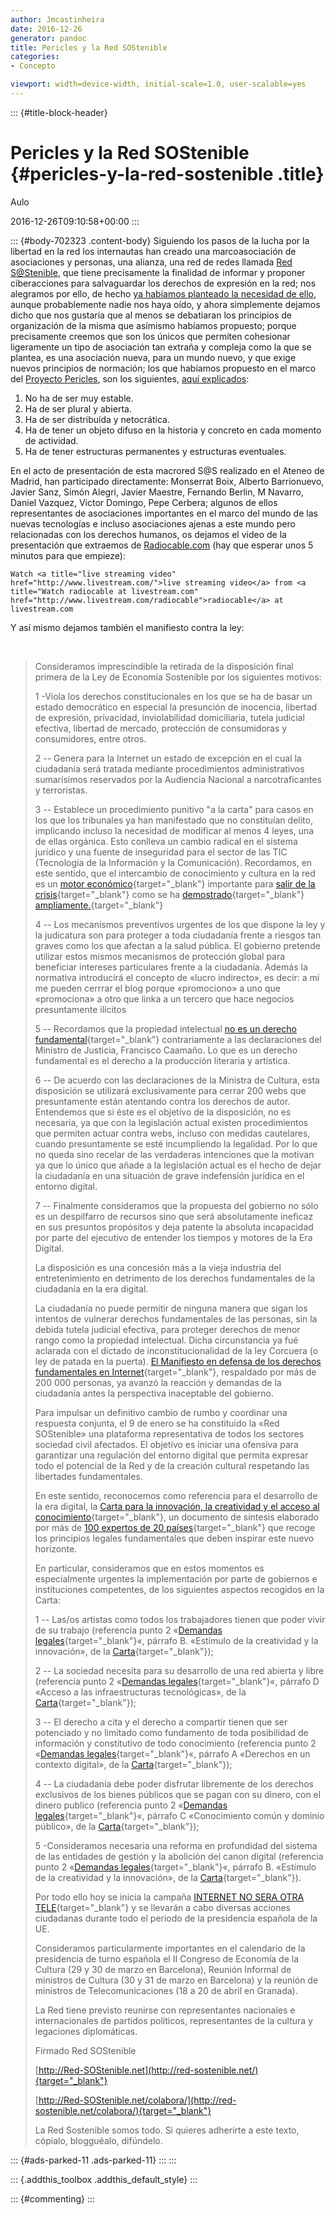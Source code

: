 ```yaml
---
author: Jmcastinheira
date: 2016-12-26
generator: pandoc
title: Pericles y la Red SOStenible
categories:
- Concepto

viewport: width=device-width, initial-scale=1.0, user-scalable=yes
---
```


::: {#title-block-header}
# Pericles y la Red SOStenible {#pericles-y-la-red-sostenible .title}

Aulo

2016-12-26T09:10:58+00:00
:::

::: {#body-702323 .content-body}
Siguiendo los pasos de la lucha por la libertad en la red los
internautas han creado una marcoasociación de asociaciones y personas,
una alianza, una red de redes llamada [Red
S@Stenible](http://red-sostenible.net/), que tiene precisamente la
finalidad de informar y proponer ciberacciones para salvaguardar los
derechos de expresión en la red; nos alegramos por ello, de hecho [ya
habíamos planteado la necesidad de
ello](http://entelequia.bligoo.com/content/view/674457/Consideraciones-acerca-de-una-posible-asociacion-de-internautas.html#content-top),
aunque probablemente nadie nos haya oído, y ahora simplemente dejamos
dicho que nos gustaría que al menos se debatiaran los principios de
organización de la misma que asímismo habíamos propuesto; porque
precisamente creemos que son los únicos que permiten cohesionar
ligeramente un tipo de asociación tan extraña y compleja como la que se
plantea, es una asociación nueva, para un mundo nuevo, y que exige
nuevos principios de normación; los que habíamos propuesto en el marco
del [Proyecto
Pericles](http://entelequia.bligoo.com/content/view/677538/Manifiesto-nuevas-reuniones-y-el-Proyecto-Pericles.html),
son los siguientes, [aquí
explicados](http://entelequia.bligoo.com/content/view/674457/Consideraciones-acerca-de-una-posible-asociacion-de-internautas.html#content-top):

1.  No ha de ser muy estable.
2.  Ha de ser plural y abierta.
3.  Ha de ser distribuída y netocrática.
4.  Ha de tener un objeto difuso en la historia y concreto en cada
    momento de actividad.
5.  Ha de tener estructuras permanentes y estructuras eventuales.

En el acto de presentación de esta macrored S@S realizado en el Ateneo
de Madrid, han participado directamente: Monserrat Boix, Alberto
Barrionuevo, Javier Sanz, Simón Alegri, Javier Maestre, Fernando Berlin,
M Navarro, Daniel Vazquez, Victor Domingo, Pepe Cerbera; algunos de
ellos representantes de asociaciones importantes en el marco del mundo
de las nuevas tecnologías e incluso asociaciones ajenas a este mundo
pero relacionadas con los derechos humanos, os dejamos el video de la
presentación que extraemos de
[Radiocable.com](http://www.radiocable.com/red-sostenible3543.html) (hay
que esperar unos 5 minutos para que empieze):

<div>

    Watch <a title="live streaming video" href="http://www.livestream.com/">live streaming video</a> from <a title="Watch radiocable at livestream.com" href="http://www.livestream.com/radiocable">radiocable</a> at livestream.com



Y así mismo dejamos también el manifiesto contra la ley:

 

> Consideramos imprescindible la retirada de la disposición final
> primera de la Ley de Economía Sostenible por los siguientes motivos:
>
> 1 -Viola los derechos constitucionales en los que se ha de basar un
> estado democrático en especial la presunción de inocencia, libertad de
> expresión, privacidad, inviolabilidad domiciliaria, tutela judicial
> efectiva, libertad de mercado, protección de consumidoras y
> consumidores, entre otros.
>
> 2 -- Genera para la Internet un estado de excepción en el cual la
> ciudadanía será tratada mediante procedimientos administrativos
> sumarísimos reservados por la Audiencia Nacional a narcotraficantes y
> terroristas.
>
> 3 -- Establece un procedimiento punitivo "a la carta" para casos en
> los que los tribunales ya han manifestado que no constituían delito,
> implicando incluso la necesidad de modificar al menos 4 leyes, una de
> ellas orgánica. Esto conlleva un cambio radical en el sistema jurídico
> y una fuente de inseguridad para el sector de las TIC (Tecnología de
> la Información y la Comunicación). Recordamos, en este sentido, que el
> intercambio de conocimiento y cultura en la red es un [motor
> económico](http://noticias.lainformacion.com/economia-negocios-y-finanzas/redes/los-usuarios-que-descargan-archivos-p2p-gastan-mas-dinero_Fo58z3eGxWsRG0NKpjhCE7/){target="_blank"}
> importante para [salir de la
> crisis](http://noticias.lainformacion.com/arte-cultura-y-espectaculos/cine/el-cine-espanol-cerrara-con-cifras-record-a-pesar-de-internet_uVFrhCBCXhYPTF51YCG3a7/){target="_blank"}
> como se ha
> [demostrado](http://www.theinquirer.es/2009/11/17/lo-que-las-discograficas-ocultan.html){target="_blank"}
> [ampliamente.](http://www.elmundo.es/elmundo/2009/11/20/cultura/1258739927.html){target="_blank"}
>
> 4 -- Los mecanismos preventivos urgentes de los que dispone la ley y
> la judicatura son para proteger a toda ciudadanía frente a riesgos tan
> graves como los que afectan a la salud pública. El gobierno pretende
> utilizar estos mismos mecanismos de protección global para beneficiar
> intereses particulares frente a la ciudadanía. Además la normativa
> introducirá el concepto de «lucro indirecto», es decir: a mí me pueden
> cerrrar el blog porque «promociono» a uno que «promociona» a otro que
> linka a un tercero que hace negocios presuntamente ilícitos
>
> 5 -- Recordamos que la propiedad intelectual [no es un derecho
> fundamental](http://derechoynormas.blogspot.com/2010/01/la-ley-de-ejecucion-por-la-sospecha.html){target="_blank"}
> contrariamente a las declaraciones del Ministro de Justicia, Francisco
> Caamaño. Lo que es un derecho fundamental es el derecho a la
> producción literaria y artística.
>
> 6 -- De acuerdo con las declaraciones de la Ministra de Cultura, esta
> disposición se utilizará exclusivamente para cerrar 200 webs que
> presuntamente están atentando contra los derechos de autor. Entendemos
> que si éste es el objetivo de la disposición, no es necesaria, ya que
> con la legislación actual existen procedimientos que permiten actuar
> contra webs, incluso con medidas cautelares, cuando presuntamente se
> esté incumpliendo la legalidad. Por lo que no queda sino recelar de
> las verdaderas intenciones que la motivan ya que lo único que añade a
> la legislación actual es el hecho de dejar la ciudadanía en una
> situación de grave indefensión jurídica en el entorno digital.
>
> 7 -- Finalmente consideramos que la propuesta del gobierno no sólo es
> un despilfarro de recursos sino que será absolutamente ineficaz en sus
> presuntos propósitos y deja patente la absoluta incapacidad por parte
> del ejecutivo de entender los tiempos y motores de la Era Digital.
>
> La disposición es una concesión más a la vieja industria del
> entretenimiento en detrimento de los derechos fundamentales de la
> ciudadanía en la era digital.
>
> La ciudadanía no puede permitir de ninguna manera que sigan los
> intentos de vulnerar derechos fundamentales de las personas, sin la
> debida tutela judicial efectiva, para proteger derechos de menor rango
> como la propiedad intelectual. Dicha circunstancia ya fué aclarada con
> el dictado de inconstitucionalidad de la ley Corcuera (o ley de patada
> en la puerta). [El Manifiesto en defensa de los derechos fundamentales
> en
> Internet](http://www.facebook.com/group.php?gid=186879394498){target="_blank"},
> respaldado por más de 200 000 personas, ya avanzó la reacción y
> demandas de la ciudadanía antes la perspectiva inaceptable del
> gobierno.
>
> Para impulsar un definitivo cambio de rumbo y coordinar una respuesta
> conjunta, el 9 de enero se ha constituido la «Red SOStenible» una
> plataforma representativa de todos los sectores sociedad civil
> afectados. El objetivo es iniciar una ofensiva para garantizar una
> regulación del entorno digital que permita expresar todo el potencial
> de la Red y de la creación cultural respetando las libertades
> fundamentales.
>
> En este sentido, reconocemos como referencia para el desarrollo de la
> era digital, la [Carta para la innovación, la creatividad y el acceso
> al conocimiento](http://fcforum.net/es/){target="_blank"}, un
> documento de síntesis elaborado por más de [100 expertos de 20
> países](http://fcforum.net/es/charter_extended#signatories){target="_blank"}
> que recoge los principios legales fundamentales que deben inspirar
> este nuevo horizonte.
>
> En particular, consideramos que en estos momentos es especialmente
> urgentes la implementación por parte de gobiernos e instituciones
> competentes, de los siguientes aspectos recogidos en la Carta:
>
> 1 -- Las/os artistas como todos los trabajadores tienen que poder
> vivir de su trabajo (referencia punto 2 «[Demandas
> legales](http://fcforum.net/es/charter_extended#legal){target="_blank"}«,
> párrafo B. «Estímulo de la creatividad y la innovación», de la
> [Carta](http://fcforum.net/es/charter_extended){target="_blank"});
>
> 2 -- La sociedad necesita para su desarrollo de una red abierta y
> libre (referencia punto 2 «[Demandas
> legales](http://fcforum.net/es/charter_extended#legal){target="_blank"}«,
> párrafo D «Acceso a las infraestructuras tecnológicas», de la
> [Carta](http://fcforum.net/es/charter_extended){target="_blank"});
>
> 3 -- El derecho a cita y el derecho a compartir tienen que ser
> potenciado y no limitado como fundamento de toda posibilidad de
> información y constitutivo de todo conocimiento (referencia punto 2
> «[Demandas
> legales](http://fcforum.net/es/charter_extended#legal){target="_blank"}«,
> párrafo A «Derechos en un contexto digital», de la
> [Carta](http://fcforum.net/es/charter_extended){target="_blank"});
>
> 4 -- La ciudadanía debe poder disfrutar libremente de los derechos
> exclusivos de los bienes públicos que se pagan con su dinero, con el
> dinero publico (referencia punto 2 «[Demandas
> legales](http://fcforum.net/es/charter_extended#legal){target="_blank"}«,
> párrafo C «Conocimiento común y dominio público», de la
> [Carta](http://fcforum.net/es/charter_extended){target="_blank"});
>
> 5 -Consideramos necesaria una reforma en profundidad del sistema de
> las entidades de gestión y la abolición del canon digital (referencia
> punto 2 «[Demandas
> legales](http://fcforum.net/es/charter_extended#legal){target="_blank"}«,
> párrafo B. «Estímulo de la creatividad y la innovación», de la
> [Carta](http://fcforum.net/es/charter_extended){target="_blank"}).
>
> Por todo ello hoy se inicia la campaña [INTERNET NO SERA OTRA
> TELE](http://internetnoseraotratv.net/){target="_blank"} y se llevarán
> a cabo diversas acciones ciudadanas durante todo el periodo de la
> presidencia española de la UE.
>
> Consideramos particularmente importantes en el calendario de la
> presidencia de turno española el II Congreso de Economía de la Cultura
> (29 y 30 de marzo en Barcelona), Reunión Informal de ministros de
> Cultura (30 y 31 de marzo en Barcelona) y la reunión de ministros de
> Telecomunicaciones (18 a 20 de abril en Granada).
>
> La Red tiene previsto reunirse con representantes nacionales e
> internacionales de partidos políticos, representantes de la cultura y
> legaciones diplomáticas.
>
> Firmado Red SOStenible
>
> [http://Red-SOStenible.net](http://red-sostenible.net/){target="_blank"}
>
> [http://Red-SOStenible.net/colabora/](http://red-sostenible.net/colabora/){target="_blank"}
>
> La Red Sostenible somos todo. Si quieres adherirte a este texto,
> cópialo, blogguéalo, difúndelo.

::: {#ads-parked-11 .ads-parked-11}
:::
:::

::: {.addthis_toolbox .addthis_default_style}
:::

::: {#commenting}
:::
